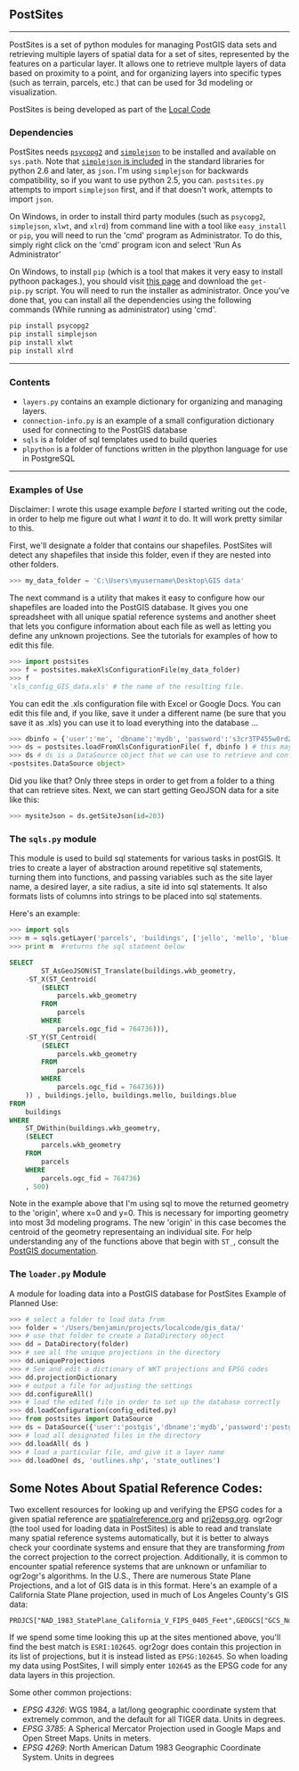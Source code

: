 ## PostSites

---

PostSites is a set of python modules for managing PostGIS data sets and retrieving multiple layers of spatial data for a set of sites, represented by the features on a particular layer. It allows one to retrieve multple layers of data based on proximity to a point, and for organizing layers into specific types (such as terrain, parcels, etc.) that can be used for 3d modeling or visualization.


PostSites is being developed as part of the [Local Code](http://vimeo.com/8080630)

### Dependencies

PostSites needs [`psycopg2`](http://www.initd.org/psycopg/) and [`simplejson`](http://pypi.python.org/pypi/simplejson/) to be installed and available on `sys.path`. Note that [`simplejson` is included](http://stackoverflow.com/questions/712791/json-and-simplejson-module-differences-in-python) in the standard libraries for python 2.6 and later, as `json`. I'm using `simplejson` for backwards compatibility, so if you want to use python 2.5, you can. `postsites.py` attempts to import `simplejson` first, and if that doesn't work, attempts to import `json`.

On Windows, in order to install third party modules (such as `psycopg2`, `simplejson`, `xlwt`, and `xlrd`) from command line with a tool like `easy_install` or `pip`, you will need to run the 'cmd' program as Administrator. To do this, simply right click on the 'cmd' program icon and select 'Run As Administrator'

On Windows, to install `pip` (which is a tool that makes it very easy to install pythoon packages.), you should visit [this page](http://www.pip-installer.org/en/latest/installing.html#using-the-installer) and download the `get-pip.py` script. You will need to run the installer as administrator. Once you've done that, you can install all the dependencies using the following commands (While running as administrator) using 'cmd'.

```bash
pip install psycopg2
pip install simplejson
pip install xlwt
pip install xlrd
```

---

### Contents

* `layers.py` contains an example dictionary for organizing and managing layers.
* `connection-info.py` is an example of a small configuration dictionary used for connecting to the PostGIS database 
* `sqls` is a folder of sql templates used to build queries
* `plpython` is a folder of functions written in the plpython language for use in PostgreSQL


---

### Examples of Use

Disclaimer: I wrote this usage example _before_ I started writing out the code, in order to help me figure out what I _want_ it to do. It will work pretty similar to this.



First, we'll designate a folder that contains our shapefiles. PostSites will detect
any shapefiles that inside this folder, even if they are nested into other folders.

```python
>>> my_data_folder = 'C:\Users\myusername\Desktop\GIS data'
```

The next command is a utility that makes it easy to configure how
our shapefiles are loaded into the PostGIS database.
It gives you one spreadsheet with all unique spatial reference systems
and another sheet that lets you configure information about each file
as well as letting you define any unknown projections. See the tutorials for
examples of how to edit this file.

```python
>>> import postsites
>>> f = postsites.makeXlsConfigurationFile(my_data_folder)
>>> f
'xls_config_GIS_data.xls' # the name of the resulting file.
```

You can edit the .xls configuration file with Excel or Google Docs.
You can edit this file and, if you like, save it under a different name (be
sure that you save it as .xls) you can use it to load
everything into the database ...

```python
>>> dbinfo = {'user':'me', 'dbname':'mydb', 'password':'s3cr3TP455w0rdZ'} # this is needed to connect to the db
>>> ds = postsites.loadFromXlsConfigurationFile( f, dbinfo ) # this may take a while, go get a coffee
>>> ds # ds is a DataSource object that we can use to retrieve and configure site information.
<postsites.DataSource object>
```

Did you like that? Only three steps in order to get from a folder to a thing
that can retrieve sites. Next, we can start getting GeoJSON data for a site like this:

```python
>>> mysiteJson = ds.getSiteJson(id=203)
```


### The `sqls.py` module

This module is used to build sql statements for various tasks in postGIS.
It tries to create a layer of abstraction around repetitive sql statements, turning them into functions, and passing variables such as the site layer name, a desired layer, a site radius, a site id into sql statements. It also formats lists of columns into strings to be placed into sql statements.

Here's an example:

```python
>>> import sqls
>>> m = sqls.getLayer('parcels', 'buildings', ['jello', 'mello', 'blue'], 764736, 500)
>>> print m  #returns the sql statment below
```

```sql
SELECT
        ST_AsGeoJSON(ST_Translate(buildings.wkb_geometry,
    -ST_X(ST_Centroid(
        (SELECT
            parcels.wkb_geometry
        FROM
            parcels
        WHERE
            parcels.ogc_fid = 764736))),
    -ST_Y(ST_Centroid(
        (SELECT
            parcels.wkb_geometry
        FROM
            parcels
        WHERE
            parcels.ogc_fid = 764736)))
    )) , buildings.jello, buildings.mello, buildings.blue
FROM
    buildings
WHERE
    ST_DWithin(buildings.wkb_geometry,
    (SELECT
        parcels.wkb_geometry
    FROM
        parcels
    WHERE
        parcels.ogc_fid = 764736)
    , 500)
```
Note in the example above that I'm using sql to move the returned geometry to the 'origin',
where x=0 and y=0. This is necessary for importing geometry into most 3d modeling programs. The new 'origin' in this case becomes the centroid of the geometry representaing an individual site. For help understanding any of the functions above that begin with `ST_`, consult the [PostGIS documentation](http://postgis.refractions.net/docs/).

### The `loader.py` Module

A module for loading data into a PostGIS database for PostSites
Example of Planned Use:

```python
>>> # select a folder to load data from
>>> folder = '/Users/benjamin/projects/localcode/gis_data/'
>>> # use that folder to create a DataDirectory object
>>> dd = DataDirectory(folder)
>>> # see all the unique projections in the directory
>>> dd.uniqueProjections
>>> # See and edit a dictionary of WKT projections and EPSG codes
>>> dd.projectionDictionary
>>> # output a file for adjusting the settings
>>> dd.configureAll()
>>> # load the edited file in order to set up the database correctly
>>> dd.loadConfiguration(config_edited.py)
>>> from postsites import DataSource
>>> ds = DataSource({'user':'postgis','dbname':'mydb','password':'postgres'})
>>> # load all designated files in the directory
>>> dd.loadAll( ds )
>>> # load a particular file, and give it a layer name
>>> dd.loadOne( ds, 'outlines.shp', 'state_outlines')
```

## Some Notes About Spatial Reference Codes:

Two excellent resources for looking up and verifying the EPSG codes for a given
spatial reference are [spatialreference.org](http://spatialreference.org/) and
[prj2epsg.org](http://prj2epsg.org/search). ogr2ogr (the tool used for loading
data in PostSites) is able to read and translate many spatial reference systems
automatically, but it is better to always check your coordinate systems and
ensure that they are transforming _from_ the correct projection _to_ the
correct projection. Additionally, it is common to encounter spatial reference
systems that are unknown or unfamiliar to ogr2ogr's algorithms. In the U.S.,
There are numerous State Plane Projections, and a lot of GIS data is in this
format. Here's an example of a California State Plane projection, used in much of
Los Angeles County's GIS data:

```
PROJCS["NAD_1983_StatePlane_California_V_FIPS_0405_Feet",GEOGCS["GCS_North_American_1983",DATUM["D_North_American_1983",SPHEROID["GRS_1980",6378137.0,298.257222101]],PRIMEM["Greenwich",0.0],UNIT["Degree",0.0174532925199433]],PROJECTION["Lambert_Conformal_Conic"],PARAMETER["False_Easting",6561666.666666666],PARAMETER["False_Northing",1640416.666666667],PARAMETER["Central_Meridian",-118.0],PARAMETER["Standard_Parallel_1",34.03333333333333],PARAMETER["Standard_Parallel_2",35.46666666666667],PARAMETER["Latitude_Of_Origin",33.5],UNIT["Foot_US",0.3048006096012192]]
```

If we spend some time looking this up at the sites mentioned above, you'll find
the best match is `ESRI:102645`. ogr2ogr does contain this projection in its
list of projections, but it is instead listed as `EPSG:102645`. So when loading
my data using PostSites, I will simply enter `102645` as the EPSG code for any
data layers in this projection.

Some other common projections:

* *EPSG 4326*: WGS 1984, a lat/long geographic coordinate system that extremely common, and the default for all TIGER data. Units in degrees.
* *EPSG 3785*: A Spherical Mercator Projection used in Google Maps and Open Street Maps. Units in meters.
* *EPSG 4269*: North American Datum 1983 Geographic Coordinate System. Units in degrees



